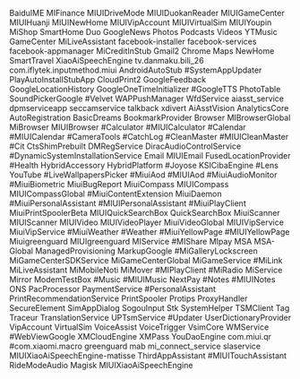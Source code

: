BaiduIME
MIFinance
MIUIDriveMode
MIUIDuokanReader
MIUIGameCenter
MIUIHuanji
MIUINewHome
MIUIVipAccount
MIUIVirtualSim
MIUIYoupin
MiShop
SmartHome
Duo
GoogleNews
Photos
Podcasts
Videos
YTMusic
GameCenter
MiLiveAssistant
facebook-installer
facebook-services
facebook-appmanager
MiCreditInStub
Gmail2
Chrome
Maps
NewHome
SmartTravel
XiaoAiSpeechEngine
tv.danmaku.bili_26
com.iflytek.inputmethod.miui
AndroidAutoStub
#SystemAppUpdater
PlayAutoInstallStubApp
CloudPrint2 
GoogleFeedback 
GoogleLocationHistory 
GoogleOneTimeInitializer 
#GoogleTTS
PhotoTable
SoundPickerGoogle 
#Velvet 
WAPPushManager
WfdService
aiasst_service
dpmserviceapp
seccamservice
talkback
xdivert
AiAsstVision
AnalyticsCore
AutoRegistration
BasicDreams
BookmarkProvider
Browser 
MIBrowserGlobal 
MiBrowser
MIUIBrowser
#Calculator
#MIUICalculator
#Calendar
#MIUICalendar
#CameraTools
#CatchLog
#CleanMaster 
#MIUICleanMaster 
#Cit
CtsShimPrebuilt
DMRegService
DiracAudioControlService
#DynamicSystemInstallationService
Email 
MIUIEmail 
FusedLocationProvider
#Health 
HybridAccessory
HybridPlatform
#Joyose
KSICibaEngine
#Lens 
YouTube
#LiveWallpapersPicker
#MiuiAod
#MIUIAod
#MiuiAudioMonitor
#MiuiBiometric
MiuiBugReport
MiuiCompass
MIUICompass
MIUICompassGlobal
#MiuiContentExtension
MiuiDaemon
#MiuiPersonalAssistant
#MIUIPersonalAssistant
#MiuiPlayClient
MiuiPrintSpoolerBeta
MIUIQuickSearchBox
QuickSearchBox
MiuiScanner
MIUIScanner
MIUIVideo
MIUIVideoPlayer
MiuiVideoGlobal 
MIUIVipService
MiuiVipService
#MiuiWeather 
#Weather 
#MiuiYellowPage
#MIUIYellowPage
Miuigreenguard
MIUIgreenguard
MIService
#MIShare
MIpay
MSA
MSA-Global
ManagedProvisioning
MarkupGoogle 
#MiGalleryLockscreen
MiGameCenterSDKService
MiGameCenterGlobal
MiGameService
#MiLink
MiLiveAssistant 
MiMobileNoti 
MiMover
#MIPlayClient
#MiRadio 
MiService
Mirror
ModemTestBox
#Music 
#MIUIMusic
NextPay
#Notes
#MIUINotes
ONS
PacProcessor
PaymentService
#PersonalAssistant
PrintRecommendationService
PrintSpooler
Protips
ProxyHandler
SecureElement
SimAppDialog
SogouInput
Stk
SystemHelper
TSMClient
Tag
Traceur
TranslationService
UPTsmService
#Updater
UserDictionaryProvider
VipAccount 
VirtualSim 
VoiceAssist
VoiceTrigger
VsimCore
WMService
#WebViewGoogle
XMCloudEngine
XMPass 
YouDaoEngine 
com.miui.qr
#com.xiaomi.macro
greenguard 
mab 
mi_connect_service
slaservice 
MIUIXiaoAiSpeechEngine-matisse
ThirdAppAssistant
#MIUITouchAssistant
RideModeAudio
Magisk
MIUIXiaoAiSpeechEngine
